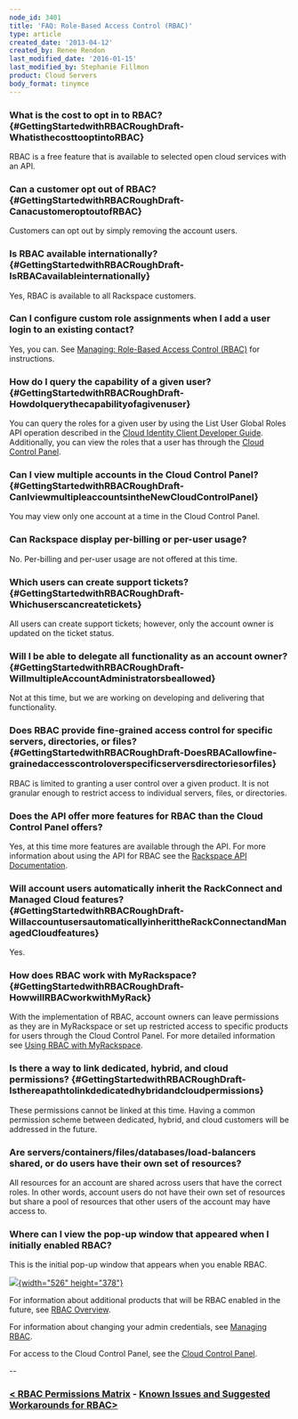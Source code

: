 ```yaml
---
node_id: 3401
title: 'FAQ: Role-Based Access Control (RBAC)'
type: article
created_date: '2013-04-12'
created_by: Renee Rendon
last_modified_date: '2016-01-15'
last_modified_by: Stephanie Fillmon
product: Cloud Servers
body_format: tinymce
---
```


### What is the cost to opt in to RBAC? {#GettingStartedwithRBACRoughDraft-WhatisthecosttooptintoRBAC}

RBAC is a free feature that is available to selected open cloud services
with an API.

### Can a customer opt out of RBAC? {#GettingStartedwithRBACRoughDraft-CanacustomeroptoutofRBAC}

Customers can opt out by simply removing the account users.

### Is RBAC available internationally? {#GettingStartedwithRBACRoughDraft-IsRBACavailableinternationally}

Yes, RBAC is available to all Rackspace customers.

### Can I configure custom role assignments when I add a user login to an existing contact?

Yes, you can. See [Managing: Role-Based Access Control
(RBAC)](/howto/managing-role-based-access-control-rbac) for
instructions.

### How do I query the capability of a given user? {#GettingStartedwithRBACRoughDraft-HowdoIquerythecapabilityofagivenuser}

You can query the roles for a given user by using the List User Global
Roles API operation described in the [Cloud Identity Client Developer
Guide](http://docs.rackspace.com/auth/api/v2.0/auth-client-devguide/content/Overview-d1e65.html). Additionally,
you can view the roles that a user has through the [Cloud Control
Panel](http://MyCloud.rackspace.com).

### Can I view multiple accounts in the Cloud Control Panel? {#GettingStartedwithRBACRoughDraft-CanIviewmultipleaccountsintheNewCloudControlPanel}

You may view only one account at a time in the Cloud Control Panel.

### Can Rackspace display per-billing or per-user usage?

No. Per-billing and per-user usage are not offered at this time.

### Which users can create support tickets? {#GettingStartedwithRBACRoughDraft-Whichuserscancreatetickets}

All users can create support tickets; however, only the account owner is
updated on the ticket status.

### Will I be able to delegate all functionality as an account owner? {#GettingStartedwithRBACRoughDraft-WillmultipleAccountAdministratorsbeallowed}

Not at this time, but we are working on developing and delivering that
functionality.

### Does RBAC provide fine-grained access control for specific servers, directories, or files? {#GettingStartedwithRBACRoughDraft-DoesRBACallowfine-grainedaccesscontroloverspecificserversdirectoriesorfiles}

RBAC is limited to granting a user control over a given product. It is
not granular enough to restrict access to individual servers, files, or
directories.

### Does the API offer more features for RBAC than the Cloud Control Panel offers?

Yes, at this time more features are available through the API. For more
information about using the API for RBAC see the [Rackspace API
Documentation](http://docs.rackspace.com/).

### Will account users automatically inherit the RackConnect and Managed Cloud features? {#GettingStartedwithRBACRoughDraft-WillaccountusersautomaticallyinherittheRackConnectandManagedCloudfeatures}

Yes.

### How does RBAC work with MyRackspace? {#GettingStartedwithRBACRoughDraft-HowwillRBACworkwithMyRack}

With the implementation of RBAC, account owners can leave permissions as
they are in MyRackspace or set up restricted access to specific products
for users through the Cloud Control Panel. For more detailed information
see [Using RBAC with
MyRackspace](/howto/using-rbac-with-myrackspace).

### Is there a way to link dedicated, hybrid, and cloud permissions? {#GettingStartedwithRBACRoughDraft-Isthereapathtolinkdedicatedhybridandcloudpermissions}

These permissions cannot be linked at this time. Having a common
permission scheme between dedicated, hybrid, and cloud customers will be
addressed in the future.

### Are servers/containers/files/databases/load-balancers shared, or do users have their own set of resources?

All resources for an account are shared across users that have the
correct roles. In other words, account users do not have their own set
of resources but share a pool of resources that other users of the
account may have access to.

### Where can I view the pop-up window that appeared when I initially enabled RBAC?

This is the initial pop-up window that appears when you enable RBAC.

[![](https://8026b2e3760e2433679c-fffceaebb8c6ee053c935e8915a3fbe7.ssl.cf2.rackcdn.com/field/image/RBAC%20Initial%20PDF_0.png){width="526"
height="378"}](https://8026b2e3760e2433679c-fffceaebb8c6ee053c935e8915a3fbe7.ssl.cf2.rackcdn.com/field/image/RBAC%20Initial%20PDF_0.png)

For information about additional products that will be RBAC enabled in
the future, see [RBAC
Overview](/howto/overview-role-based-access-control-rbac).

For information about changing your admin credentials, see [Managing
RBAC](/howto/managing-role-based-access-control-rbac).

For access to the Cloud Control Panel, see the [Cloud Control
Panel](https://mycloud.rackspace.com/).


--

### [&lt; RBAC Permissions Matrix](/howto/permissions-matrix-for-role-based-access-control-rbac)  -  [Known Issues and Suggested Workarounds for RBAC&gt;](/howto/known-issues-and-suggested-workarounds-role-based-access-control-rbac)

